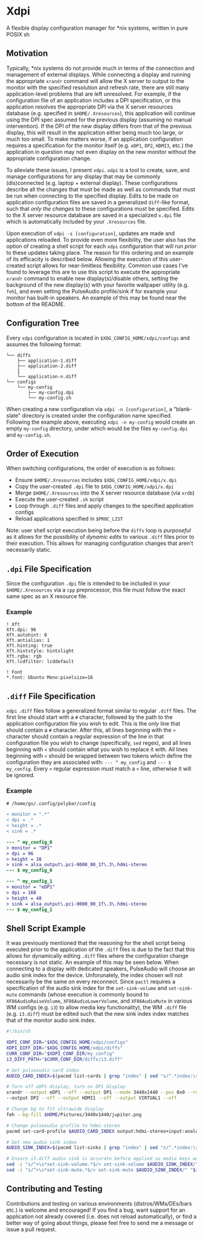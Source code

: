 # Xdpi

A flexible display configuration manager for \*nix systems, written in pure POSIX sh

## Motivation

Typically, \*nix systems do not provide much in terms of the connection and management of external displays. While connecting a display and running the appropriate `xrandr` command will allow the X server to output to the monitor with the specified resolution and refresh rate, there are still many application-level problems that are left unresolved. For example, if the configuration file of an application includes a DPI specification, or this application resolves the appropriate DPI via the X server resources database (e.g. specified in `$HOME/.Xresources`), this application will continue using the DPI spec assumed for the previous display (assuming no manual intervention). If the DPI of the new display differs from that of the previous display, this will result in the application either being much too large, or much too small. To make matters worse, if an application configuration requires a specification for the monitor itself (e.g. `eDP1`, `DP2`, `HDMI3`, etc.) the application in question may not even display on the new monitor without the appropriate configuration change.

To alleviate these issues, I present `xdpi`. `xdpi` is a tool to create, save, and manage configurations for any display that may be commonly (dis)connected (e.g. laptop + external display). These configurations describe all the changes that must be made as well as commands that must be run when connecting to the specified display. Edits to be made on application configuration files are saved in a generalized `diff`-like format, such that <i>only the changes</i> to these configurations must be specified. Edits to the X server resource database are saved in a specialized `x.dpi` file which is automatically included by your `.Xresources` file.

Upon execution of `xdpi -s [configuration]`, updates are made and applications reloaded. To provide even more flexibility, the user also has the option of creating a shell script for each `xdpi` configuration that will run <i>prior</i> to these updates taking place. The reason for this ordering and an example of its efficacity is described below. Allowing the execution of this user-created script allows for near-limitless flexibility. Common use cases I've found to leverage this are to use this script to execute the appropriate `xrandr` command to enable new display(s)/disable others, setting the background of the new display(s) with your favorite wallpaper utility (e.g. `feh`), and even setting the PulseAudio profile/sink if for example your monitor has built-in speakers. An example of this may be found near the bottom of the README.

## Configuration Tree

Every `xdpi` configuration is located in `$XDG_CONFIG_HOME/xdpi/configs` and assumes the following format:

```
└── diffs
    ├── application-1.diff
    ├── application-2.diff
    ┋
    └── application-n.diff
└── configs
    └── my-config
        ├── my-config.dpi
        └── my-config.sh
```

When creating a new configuration via `xdpi -n [configuration]`, a "blank-slate" directory is created under the configuration name specified. Following the example above, executing `xdpi -n my-config` would create an empty `my-config` directory, under which would be the files `my-config.dpi` and `my-config.sh`.

## Order of Execution

When switching configurations, the order of execution is as follows: 

- Ensure `$HOME/.Xresources` includes `$XDG_CONFIG_HOME/xdpi/x.dpi`
- Copy the user-created `.dpi` file to `$XDG_CONFIG_HOME/xdpi/x.dpi`
- Merge `$HOME/.Xresources` into the X server resource database (via `xrdb`)
- Execute the user-created `.sh` script
- Loop through `.diff` files and apply changes to the specified application configs
- Reload applications specified in `$PROC_LIST`

Note: user shell script execution being before the `diffs` loop is <i>purposeful</i> as it allows for the possibility of <i>dynamic edits</i> to various `.diff` files prior to their execution. This allows for managing configuration changes that aren't necessarily static.

## `.dpi` File Specification

Since the configuration `.dpi` file is intended to be included in your `$HOME/.Xresources` via a `cpp` preprocessor, this file must follow the exact same spec as an X resource file.

### Example

```
! Xft
Xft.dpi: 96
Xft.autohint: 0
Xft.antialias: 1
Xft.hinting: true
Xft.hintstyle: hintslight
Xft.rgba: rgb
Xft.lcdfilter: lcddefault

! Font
*.font: Ubuntu Mono:pixelsize=16
```

## `.diff` File Specification

`xdpi` `.diff` files follow a generalized format similar to regular `.diff` files. The first line should start with a `#` character, followed by the path to the application configuration file you wish to edit. This is the <i>only</i> line that should contain a `#` character. After this, all lines beginning with the `>` character should contain a regular expression of the line in that configuration file you wish to change (specifically, `sed` regex), and all lines beginning with `<` should contain what you wish to replace it with. All lines beginning with `<` should be wrapped between two tokens which define the configuration they are associated with: `--- ^ my_config` and `--- $ my_config`. Every `>` regular expression <i>must</i> match a `<` line, otherwise it will be ignored.

### Example

```diff
# /home/gs/.config/polybar/config

< monitor = ".*"
< dpi = .*
< height = .*
< sink = .*

--- ^ my_config_0
> monitor = "DP1"
> dpi = 96
> height = 38
> sink = alsa_output\.pci-0000_00_1f\.3\.hdmi-stereo
--- $ my_config_0

--- ^ my_config_1
> monitor = "eDP1"
> dpi = 168
> height = 48
> sink = alsa_output\.pci-0000_00_1f\.3\.hdmi-stereo
--- $ my_config_1
```

## Shell Script Example

It was previously mentioned that the reasoning for the shell script being executed prior to the application of the `.diff` files is due to the fact that this allows for dynamically editing `.diff` files where the configuration change necessary is not static. An example of this may be seen below. When connecting to a display with dedicated speakers, PulseAudio will choose an audio sink index for the device. Unforunately, the index chosen will not necessarily be the same on every reconnect. Since `pactl` requires a specification of the audio sink index for the `set-sink-volume` and `set-sink-mute` commands (whose execution is commonly bound to `XF86AudioRaiseVolume`, `XF86AudioLowerVolume`, and `XF86AudioMute` in various WM configs (e.g. `i3`) to allow media key functionality), the WM `.diff` file (e.g. `i3.diff`) must be edited such that the new sink index index matches that of the monitor audio sink index.

```sh
#!/bin/sh

XDPI_CONF_DIR="$XDG_CONFIG_HOME/xdpi/configs"
XDPI_DIFF_DIR="$XDG_CONFIG_HOME/xdpi/diffs"
CURR_CONF_DIR="$XDPI_CONF_DIR/my_config"
i3_DIFF_PATH="$CURR_CONF_DIR/diffs/i3.diff"

# Get pulseaudio card index
AUDIO_CARD_INDEX=$(pacmd list-cards | grep "index" | sed "s/^.*index:\s*//")

# Turn off eDP1 display, turn on DP1 display
xrandr --output eDP1 --off --output DP1 --mode 3440x1440 --pos 0x0 --rotate normal
--output DP2 --off --output HDMI1 --off --output VIRTUAL1 --off

# Change bg to fit ultrawide display
feh --bg-fill $HOME/Pictures/3440x1440/jupiter.png

# Change pulseaudio profile to hdmi-stereo
pacmd set-card-profile $AUDIO_CARD_INDEX output:hdmi-stereo+input:analog-stereo

# Get new audio sink index
AUDIO_SINK_INDEX=$(pacmd list-sinks | grep "index" | sed "s/^.*index:\s*//")

# Ensure i3.diff audio sink is accurate before applied so media keys work properly
sed -i "s/^>\s*set-sink-volume.*$/> set-sink-volume $AUDIO_SINK_INDEX/" "$i3_DIFF_PATH"
sed -i "s/^>\s*set-sink-mute.*$/> set-sink-mute $AUDIO_SINK_INDEX/" "$i3_DIFF_PATH"
```

## Contributing and Testing

Contributions and testing on various environments (distros/WMs/DEs/bars etc.) is welcome and encouraged! If you find a bug, want support for an application not already covered (i.e. does not reload automatically), or find a better way of going about things, please feel free to send me a message or issue a pull request.
